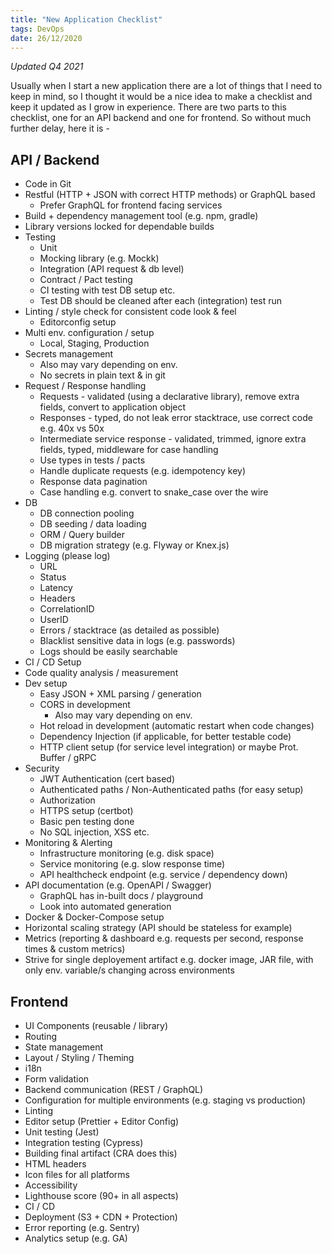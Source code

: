 ```yaml
---
title: "New Application Checklist"
tags: DevOps
date: 26/12/2020
---
```


_Updated Q4 2021_

Usually when I start a new application there are a lot of things that I need to keep in mind, so I thought it would be a nice idea to make a checklist and keep it updated as I grow in experience. There are two parts to this checklist, one for an API backend and one for frontend. So without much further delay, here it is -

## API / Backend

- Code in Git
- Restful (HTTP + JSON with correct HTTP methods) or GraphQL based
  - Prefer GraphQL for frontend facing services
- Build + dependency management tool (e.g. npm, gradle)
- Library versions locked for dependable builds
- Testing
  - Unit
  - Mocking library (e.g. Mockk)
  - Integration (API request & db level)
  - Contract / Pact testing
  - CI testing with test DB setup etc.
  - Test DB should be cleaned after each (integration) test run
- Linting / style check for consistent code look & feel
  - Editorconfig setup
- Multi env. configuration / setup
  - Local, Staging, Production
- Secrets management
  - Also may vary depending on env.
  - No secrets in plain text & in git
- Request / Response handling
  - Requests - validated (using a declarative library), remove extra fields, convert to application object
  - Responses - typed, do not leak error stacktrace, use correct code e.g. 40x vs 50x
  - Intermediate service response - validated, trimmed, ignore extra fields, typed, middleware for case handling
  - Use types in tests / pacts
  - Handle duplicate requests (e.g. idempotency key)
  - Response data pagination
  - Case handling e.g. convert to snake_case over the wire
- DB
  - DB connection pooling
  - DB seeding / data loading
  - ORM / Query builder
  - DB migration strategy (e.g. Flyway or Knex.js)
- Logging (please log)
  - URL
  - Status
  - Latency
  - Headers
  - CorrelationID
  - UserID
  - Errors / stacktrace (as detailed as possible)
  - Blacklist sensitive data in logs (e.g. passwords)
  - Logs should be easily searchable
- CI / CD Setup
- Code quality analysis / measurement
- Dev setup
  - Easy JSON + XML parsing / generation
  - CORS in development
    - Also may vary depending on env.
  - Hot reload in development (automatic restart when code changes)
  - Dependency Injection (if applicable, for better testable code)
  - HTTP client setup (for service level integration) or maybe Prot. Buffer / gRPC
- Security
  - JWT Authentication (cert based)
  - Authenticated paths / Non-Authenticated paths (for easy setup)
  - Authorization
  - HTTPS setup (certbot)
  - Basic pen testing done
  - No SQL injection, XSS etc.
- Monitoring & Alerting
  - Infrastructure monitoring (e.g. disk space)
  - Service monitoring (e.g. slow response time)
  - API healthcheck endpoint (e.g. service / dependency down)
- API documentation (e.g. OpenAPI / Swagger)
  - GraphQL has in-built docs / playground
  - Look into automated generation
- Docker & Docker-Compose setup
- Horizontal scaling strategy (API should be stateless for example)
- Metrics (reporting & dashboard e.g. requests per second, response times & custom metrics)
- Strive for single deployement artifact e.g. docker image, JAR file, with only env. variable/s changing across environments

## Frontend

- UI Components (reusable / library)
- Routing
- State management
- Layout / Styling / Theming
- i18n
- Form validation
- Backend communication (REST / GraphQL)
- Configuration for multiple environments (e.g. staging vs production)
- Linting
- Editor setup (Prettier + Editor Config)
- Unit testing (Jest)
- Integration testing (Cypress)
- Building final artifact (CRA does this)
- HTML headers
- Icon files for all platforms
- Accessibility
- Lighthouse score (90+ in all aspects)
- CI / CD
- Deployment (S3 + CDN + Protection)
- Error reporting (e.g. Sentry)
- Analytics setup (e.g. GA)
